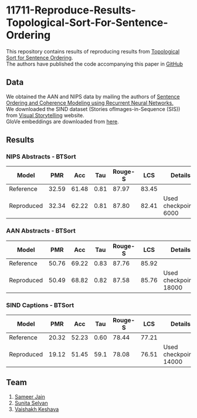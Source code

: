# 11711-Reproduce-Results-Topological-Sort-For-Sentence-Ordering

This repository contains results of reproducing results from [Topological Sort for Sentence Ordering](https://arxiv.org/pdf/2005.00432.pdf).  
The authors have published the code accompanying this paper in [GitHub](https://github.com/shrimai/Topological-Sort-for-Sentence-Ordering) 


## Data
We obtained the AAN and NIPS data by mailing the authors of [Sentence Ordering and Coherence Modeling using Recurrent Neural Networks.](https://arxiv.org/pdf/1611.02654.pdf)  
We downloaded the SIND dataset (Stories ofImages-in-Sequence (SIS)) from [Visual Storytelling](http://visionandlanguage.net/VIST/dataset.html) website.  
GloVe embeddings are downloaded from [here](https://nlp.stanford.edu/projects/glove/).  


## Results

### NIPS Abstracts - BTSort
Model | PMR | Acc | Tau | Rouge-S | LCS | Details
------------ | ------------- | ------------ | ------------- | ------------ | ------------- | ------------ 
Reference | 32.59 | 61.48 | 0.81 | 87.97 | 83.45 | 
Reproduced | 32.34 | 62.22 | 0.81 | 87.80 | 82.41 | Used checkpoint-6000

### AAN Abstracts - BTSort
Model | PMR | Acc | Tau | Rouge-S | LCS | Details
------------ | ------------- | ------------ | ------------- | ------------ | ------------- | ------------ 
Reference | 50.76 | 69.22 | 0.83 | 87.76 | 85.92 | 
Reproduced | 50.49 | 68.82 | 0.82 | 87.58 | 85.76 | Used checkpoint-18000

### SIND Captions - BTSort
Model | PMR | Acc | Tau | Rouge-S | LCS | Details
------------ | ------------- | ------------ | ------------- | ------------ | ------------- | ------------ 
Reference | 20.32 | 52.23 | 0.60 | 78.44 | 77.21 | 
Reproduced | 19.12 | 51.45 | 59.1 | 78.08 | 76.51 | Used checkpoint-14000


## Team
1. [Sameer Jain](https://github.com/JainSameer06)
2. [Sunita Selvan](https://github.com/isunitha98selvan)
3. [Vaishakh Keshava](https://github.com/Vaishakh-K)
